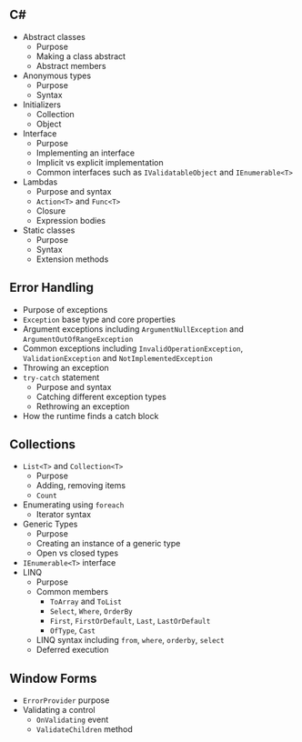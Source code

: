 ## C#

- Abstract classes
  - Purpose
  - Making a class abstract
  - Abstract members  
- Anonymous types
  - Purpose
  - Syntax
- Initializers
  - Collection
  - Object
- Interface
  - Purpose
  - Implementing an interface
  - Implicit vs explicit implementation
  - Common interfaces such as `IValidatableObject` and `IEnumerable<T>`
- Lambdas
  - Purpose and syntax
  - `Action<T>` and `Func<T>`
  - Closure
  - Expression bodies
- Static classes
  - Purpose
  - Syntax
  - Extension methods

## Error Handling
 
- Purpose of exceptions
- `Exception` base type and core properties
- Argument exceptions including `ArgumentNullException` and `ArgumentOutOfRangeException`
- Common exceptions including `InvalidOperationException`, `ValidationException` and `NotImplementedException`
- Throwing an exception
- `try-catch` statement
  - Purpose and syntax
  - Catching different exception types
  - Rethrowing an exception
- How the runtime finds a catch block

## Collections

- `List<T>` and `Collection<T>` 
  - Purpose
  - Adding, removing items
  - `Count`
- Enumerating using `foreach`
  - Iterator syntax
- Generic Types
  - Purpose
  - Creating an instance of a generic type
  - Open vs closed types
- `IEnumerable<T>` interface
- LINQ
  - Purpose
  - Common members
    - `ToArray` and `ToList`
    - `Select`, `Where`, `OrderBy`
    - `First`, `FirstOrDefault`, `Last`, `LastOrDefault`
    - `OfType`, `Cast`
  - LINQ syntax including `from`, `where`, `orderby`, `select`
  - Deferred execution

## Window Forms

- `ErrorProvider` purpose
- Validating a control
  - `OnValidating` event
  - `ValidateChildren` method

